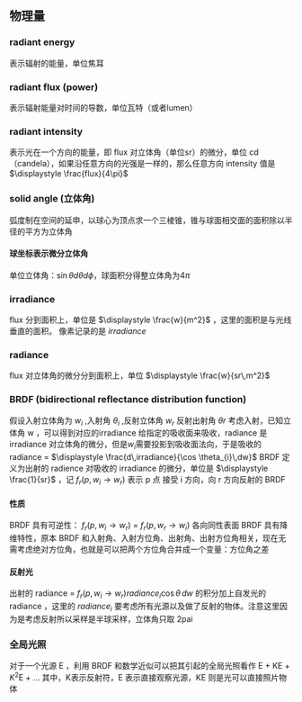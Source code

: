
## 物理量

### radiant energy

表示辐射的能量，单位焦耳

### radiant flux (power)

表示辐射能量对时间的导数，单位瓦特（或者lumen）

### radiant intensity

表示光在一个方向的能量，即 flux 对立体角（单位sr）的微分，单位 cd （candela），如果沿任意方向的光强是一样的，那么任意方向 intensity 值是 $\displaystyle \frac{flux}{4\pi}$

### solid angle (立体角)

弧度制在空间的延申，以球心为顶点求一个三棱锥，锥与球面相交面的面积除以半径的平方为立体角

#### 球坐标表示微分立体角

单位立体角：$\sin{\theta}d\theta d\phi$，球面积分得整立体角为$4\pi$

### irradiance
flux 分到面积上，单位是 $\displaystyle \frac{w}{m^2}$ ，这里的面积是与光线垂直的面积。
像素记录的是 $irradiance$ 

### radiance

flux 对立体角的微分分到面积上，单位 $\displaystyle \frac{w}{sr\,m^2}$


### BRDF (bidirectional reflectance distribution function)

假设入射立体角为 $w_{i}$ ,入射角 $\theta_{i}$ ,反射立体角 $w_{r}$ 反射出射角  $\theta r$
考虑入射，已知立体角 w ，可以得到对应的irradiance  给指定的吸收面来吸收，radiance 是 irradiance 对立体角的微分，但是$w_{i}$需要投影到吸收面法向，于是吸收的 radiance = $\displaystyle \frac{d\,irradiance}{\cos \theta_{i}\,dw}$ 
BRDF 定义为出射的 radience 对吸收的 irradiance 的微分，单位是 $\displaystyle \frac{1}{sr}$ ，记 $f_{r}(p,w_{i}\to w_{r})$ 表示 p 点
接受 i 方向，向 r 方向反射的 BRDF

#### 性质

BRDF 具有可逆性： $f_{r}(p,w_{i}\to w_{r})$ =  $f_{r}(p,w_{r}\to w_{i})$
各向同性表面 BRDF 具有降维特性，原本 BRDF 和入射角、入射方位角、出射角、出射方位角相关，现在无需考虑绝对方位角，也就是可以把两个方位角合并成一个变量：方位角之差

#### 反射光

出射的 radiance = $f_{r}(p,w_{i}\to w_{r}) radiance_{i}\cos \theta\,dw$ 的积分加上自发光的 radiance ，这里的 $radiance_{i}$ 要考虑所有光源以及做了反射的物体。注意这里因为是考虑反射所以采样是半球采样，立体角只取 2pai 

### 全局光照

对于一个光源 E ，利用 BRDF 和数学近似可以把其引起的全局光照看作 E + KE + $K^2$E  + ... 其中，K表示反射符，E 表示直接观察光源，KE 则是光可以直接照片物体
